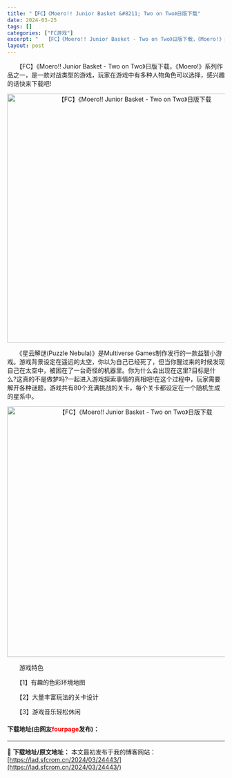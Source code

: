 ```yaml
---
title: "【FC】《Moero!! Junior Basket &#8211; Two on Two》日版下载"
date: 2024-03-25
tags: []
categories: ["FC游戏"]
excerpt: "　　【FC】《Moero!! Junior Basket - Two on Two》日版下载，《Moero!》系列作品之一，是一款对战类型的游戏，玩家在游戏中有多种人物角色可以选择，感兴趣的话快来下载吧! 　　《星云解谜(Puzzle Nebula)》是Multiverse Games制作发行的一款&hellip;"
layout: post
---
```


 <p>　　【FC】《Moero!! Junior Basket - Two on Two》日版下载，《Moero!》系列作品之一，是一款对战类型的游戏，玩家在游戏中有多种人物角色可以选择，感兴趣的话快来下载吧!</p> <p align="center"><img align="" border="0" src="https://lad.sfcrom.cn/wp-content/uploads/2024/03/20240325_660196cd94521.png" width="575" alt="【FC】《Moero!! Junior Basket - Two on Two》日版下载" /></p> <p>　　《星云解谜(Puzzle Nebula)》是Multiverse Games制作发行的一款益智小游戏。游戏背景设定在遥远的太空，你以为自己已经死了，但当你醒过来的时候发现自己在太空中，被困在了一台奇怪的机器里。你为什么会出现在这里?目标是什么?这真的不是做梦吗?一起进入游戏探索事情的真相吧!在这个过程中，玩家需要解开各种谜题，游戏共有80个充满挑战的关卡，每个关卡都设定在一个随机生成的星系中。</p> <p align="center"><img align="" border="0" src="https://lad.sfcrom.cn/wp-content/uploads/2024/03/20240325_660196cebe6cb.png" width="579" alt="【FC】《Moero!! Junior Basket - Two on Two》日版下载" /></p> <p>　　游戏特色</p> <p>　　【1】有趣的色彩环境地图</p> <p>　　【2】大量丰富玩法的关卡设计</p> <p>　　【3】游戏音乐轻松休闲</p> <p><h4>下载地址(由网友<font color="red">fourpage</font>发布)：</h4></p> 

---
📖 **下载地址/原文地址：** 本文最初发布于我的博客网站：[https://lad.sfcrom.cn/2024/03/24443/](https://lad.sfcrom.cn/2024/03/24443/)
